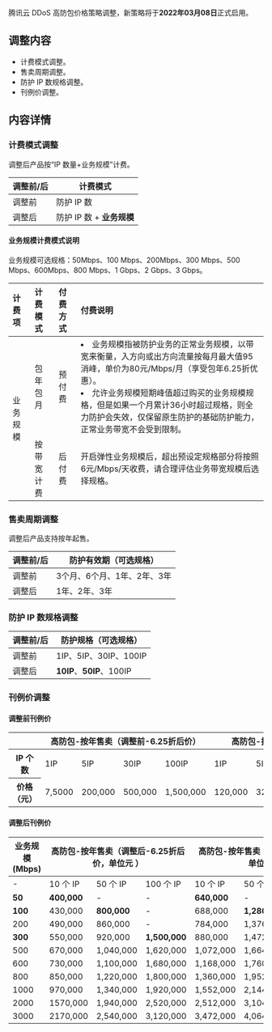 腾讯云 DDoS 高防包价格策略调整，新策略将于**2022年03月08日**正式启用。

## 调整内容
- 计费模式调整。
- 售卖周期调整。
- 防护 IP 数规格调整。
- 刊例价调整。

## 内容详情
### 计费模式调整
调整后产品按“IP 数量+业务规模”计费。

| 调整前/后 | 计费模式                  |
| --------- | ------------------------- |
| 调整前    | 防护 IP 数                |
| 调整后    | 防护 IP 数 + **业务规模** |


#### 业务规模计费模式说明
业务规模可选规格：50Mbps、100 Mbps、200Mbps、300 Mbps、500 Mbps、600Mbps、800 Mbps、1 Gbps、2 Gbps、3 Gbps。 
<table>
<thead>
<tr>
<th align="left">计费项</th>
<th align="left">计费模式</th>
<th align="left">付费方式</th>
<th align="left">付费说明</th>
</tr>
</thead>
<tbody><tr>
 <td  rowspan=2 >业务规模</td>
<td align="left">包年包月</td>
<td align="left">预付费</td>
<td align="left"><li>业务规模指被防护业务的正常业务规模，以带宽来衡量，入方向或出方向流量按每月最大值95消峰，单价为80元/Mbps/月（享受包年6.25折优惠）。</li><li>允许业务规模短期峰值超过购买的业务规模规格，但是如果一个月累计36小时超过规格，则全力防护会失效，仅保留原生防护的基础防护能力，正常业务带宽不会受到限制。</li></td>
</tr>
<tr>
<td align="left">按带宽计费</td>
<td align="left">后付费</td>
<td align="left">开启弹性业务规模后，超出预设定规格部分将按照6元/Mbps/天收费，请合理评估业务带宽规模后选择规格。</td>
</tr>
</tbody></table>

### 售卖周期调整
调整后产品支持按年起售。

| 调整前/后| 防护有效期（可选规格） |
| ------------- | --------------------------- |
| 调整前        | 3个月、6个月、1年、2年、3年 |
| 调整后        | 1年、2年、3年               |


### 防护 IP 数规格调整

| 调整前/后 | 防护规格（可选规格）  |
| ------------- | ------------------------- |
| 调整前        | 1IP、5IP、30IP、100IP     |
| 调整后        | **10IP**、**50IP**、100IP |


### 刊例价调整
#### 调整前刊例价
<table>
<thead>
<tr>
<th></th>
<th colspan=4>高防包-按年售卖（调整前-6.25折后价）</th>
<th colspan=4>高防包-按年售卖（调整前-刊例价）</th>
</tr>
</thead>
<tbody><tr>
<th >IP 个数</th>
<td>1IP</td>
<td>5IP</td>
<td>30IP</td>
<td>100IP</td>
<td>1IP</td>
<td>5IP</td>
<td>30IP</td>
<td>100IP</td>
</tr>
<tr>
<th >价格（元）</th>
<td>7,5000</td>
<td>200,000</td>
<td>500,000</td>
<td>1,500,000</td>
<td>120,000</td>
<td>320,000</td>
<td>800,000</td>
<td>2,400,000</td>
</tr>
</tbody></table>


#### 调整后刊例价

<table>
<thead>
<tr>
<th>业务规模(Mbps)</th>
<th colspan=3>高防包-按年售卖（调整后-6.25折后价，单位元 ）</th>
<th colspan=3>高防包-按年售卖（调整后-刊例价，单位元）</th>
</tr>
</thead>
<tbody><tr>
<td>-</td>
<td>10 个 IP</td>
<td>50 个 IP</td>
<td>100 个 IP</td>
<td>10 个 IP</td>
<td>50 个 IP</td>
<td>100 个 IP</td>
</tr>
<tr>
<td><strong>50</strong></td>
<td><strong>400,000</strong></td>
<td>-</td>
<td>-</td>
<td><strong>640,000</strong></td>
<td>-</td>
<td>-</td>
</tr>
<tr>
<td><strong>100</strong></td>
<td>430,000</td>
<td><strong>800,000</strong></td>
<td>-</td>
<td>688,000</td>
<td><strong>1,280,000</strong></td>
<td>-</td>
</tr>
<tr>
<td>200</td>
<td>490,000</td>
<td>860,000</td>
<td>-</td>
<td>784,000</td>
<td>1,376,000</td>
<td>-</td>
</tr>
<tr>
<td><strong>300</strong></td>
<td>550,000</td>
<td>920,000</td>
<td><strong>1,500,000</strong></td>
<td>880,000</td>
<td>1,472,000</td>
<td><strong>2,400,000</strong></td>
</tr>
<tr>
<td>500</td>
<td>670,000</td>
<td>1,040,000</td>
<td>1,620,000</td>
<td>1,072,000</td>
<td>1,664,000</td>
<td>2,592,000</td>
</tr>
<tr>
<td>600</td>
<td>730,000</td>
<td>1,100,000</td>
<td>1,680,000</td>
<td>1,168,000</td>
<td>1,760,000</td>
<td>2,688,000</td>
</tr>
<tr>
<td>800</td>
<td>850,000</td>
<td>1,220,000</td>
<td>1,800,000</td>
<td>1,360,000</td>
<td>1,952,000</td>
<td>2,880,000</td>
</tr>
<tr>
<td>1000</td>
<td>970,000</td>
<td>1,340,000</td>
<td>1,920,000</td>
<td>1,552,000</td>
<td>2,144,000</td>
<td>3,072,000</td>
</tr>
<tr>
<td>2000</td>
<td>1570,000</td>
<td>1,940,000</td>
<td>2,520,000</td>
<td>2,512,000</td>
<td>3,104,000</td>
<td>4,032,000</td>
</tr>
<tr>
<td>3000</td>
<td>2170,000</td>
<td>2,540,000</td>
<td>3,120,000</td>
<td>3,472,000</td>
<td>4,064,000</td>
<td>4,992,000</td>
</tr>
</tbody></table>
